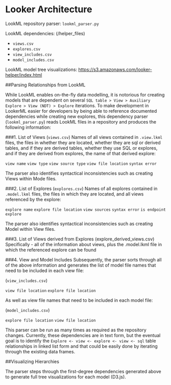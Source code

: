 # Looker Architecture

LookML repository parser: `lookml_parser.py`

LookML dependencies: (/helper_files)
* `views.csv`
* `explores.csv`
* `view_includes.csv`
* `model_includes.csv`

LookML model tree visualizations:
https://s3.amazonaws.com/looker-helper/index.html

##Parsing Relationships from LookML

While LookML enables on-the-fly data modelling, it is notorious for creating models that are dependent on several `SQL table > View > Auxiliary Explore > View (NDT) > Explore` iterations. To make development in LookerML easier for developers by being able to reference documented dependencies while creating new explores, this dependency parser (`lookml_parser.py`) reads LookML files in a repository and produces the following information:

###1. List of Views (`views.csv`)
Names of all views contained in `.view.lkml` files, the files in whether they are located, whether they are sql or derived tables, and if they are derived tables, whether they use SQL or explores, and if they are derived from explores, the name of that derived explore:

`view name`
`view type`
`view source type`
`view file location`
`syntax error`

The parser also identifies syntactical inconsistencies such as creating Views within Mode files.

###2. List of Explores (`explores.csv`)
Names of all explores contained in `.model.lkml` files, the files in which they are located, and all views referenced by the explore:

`explore name`
`explore file location`
`view sources`
`syntax error`
`is endpoint explore`

The parser also identifies syntactical inconsistencies such as creating Model within View files.

###3. List of Views derived from Explores (explore_derived_views.csv)
Specifically - all of the information about views, plus the .model.lkml file in which the referenced explore can be found

###4. View and Model Includes
Subsequently, the parser sorts through all of the above information and generates the list of model file names that need to be included in each view file:

(`view_includes.csv`)

`view file location`
`explore file location`

As well as view file names that need to be included in each model file:

(`model_includes.csv`)

`explore file location`
`view file location`

This parser can be run as many times as required as the repository changes. Currently, these dependencies are in text form, but the eventual goal is to identify the `Explore <- view <- explore <- view <- sql` table relationships in linked list form and that could be easily done by iterating through the existing data frames. 

##Visualizing Hierarchies

The parser steps through the first-degree dependencies generated above to generate full tree visualizations for each model (D3.js).

